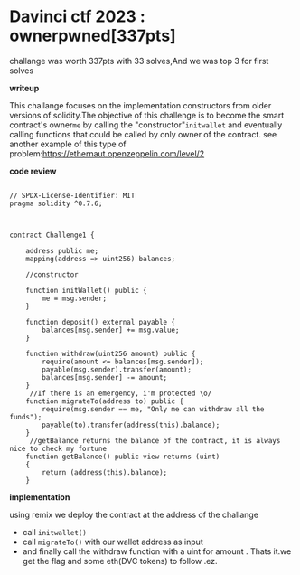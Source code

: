 # Davinci ctf 2023 : ownerpwned[337pts]

challange was worth 337pts with 33 solves,And we was top 3 for first solves


**writeup**

This challange focuses on the implementation constructors from older versions of solidity.The objective of this challenge is to become the smart contract's owner`me` by calling the "constructor"`initwallet` and eventually calling functions that could be called by only owner of the contract.
see another example of this type of problem:https://ethernaut.openzeppelin.com/level/2

**code review**

```solidity

// SPDX-License-Identifier: MIT
pragma solidity ^0.7.6;



contract Challenge1 {

    address public me;
    mapping(address => uint256) balances;

    //constructor
    
    function initWallet() public {
        me = msg.sender;
    }

    function deposit() external payable {
        balances[msg.sender] += msg.value;
    }

    function withdraw(uint256 amount) public {
        require(amount <= balances[msg.sender]);
        payable(msg.sender).transfer(amount);
        balances[msg.sender] -= amount;
    }
     //If there is an emergency, i'm protected \o/
    function migrateTo(address to) public {
        require(msg.sender == me, "Only me can withdraw all the funds");
        payable(to).transfer(address(this).balance);
    }
     //getBalance returns the balance of the contract, it is always nice to check my fortune
    function getBalance() public view returns (uint)
    {
        return (address(this).balance);
    }

```
**implementation**

using remix we deploy the contract at the address of the challange
* call `initwallet()`
* call `migrateTo()` with our wallet address as input
* and finally call the withdraw function with a uint for amount . Thats it.we get the flag and some eth(DVC tokens) to follow .ez.
